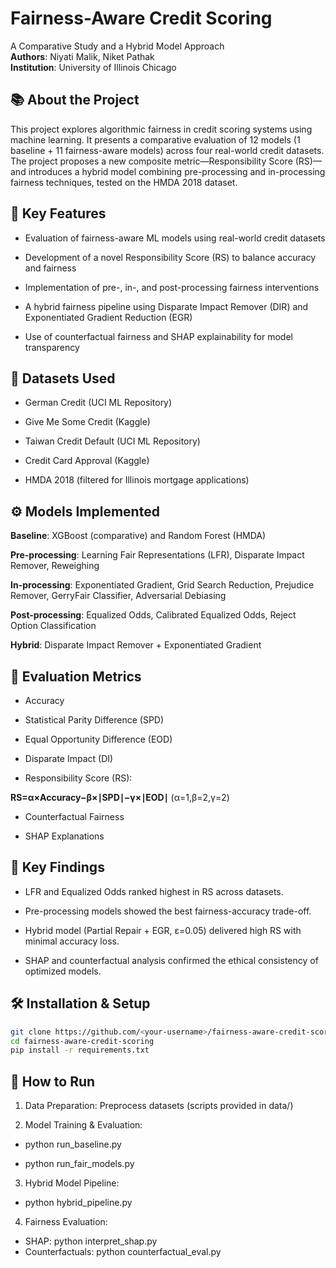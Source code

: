 # Fairness-Aware Credit Scoring
A Comparative Study and a Hybrid Model Approach  
**Authors**: Niyati Malik, Niket Pathak  
**Institution**: University of Illinois Chicago

## 📚 About the Project
This project explores algorithmic fairness in credit scoring systems using machine learning. It presents a comparative evaluation of 12 models (1 baseline + 11 fairness-aware models) across four real-world credit datasets. The project proposes a new composite metric—Responsibility Score (RS)—and introduces a hybrid model combining pre-processing and in-processing fairness techniques, tested on the HMDA 2018 dataset.

## 🧠 Key Features
- Evaluation of fairness-aware ML models using real-world credit datasets

- Development of a novel Responsibility Score (RS) to balance accuracy and fairness

- Implementation of pre-, in-, and post-processing fairness interventions

- A hybrid fairness pipeline using Disparate Impact Remover (DIR) and Exponentiated Gradient Reduction (EGR)

- Use of counterfactual fairness and SHAP explainability for model transparency

## 📁 Datasets Used
- German Credit (UCI ML Repository)

- Give Me Some Credit (Kaggle)

- Taiwan Credit Default (UCI ML Repository)

- Credit Card Approval (Kaggle)

- HMDA 2018 (filtered for Illinois mortgage applications)

## ⚙️ Models Implemented
**Baseline**: XGBoost (comparative) and Random Forest (HMDA)

**Pre-processing**: Learning Fair Representations (LFR), Disparate Impact Remover, Reweighing

**In-processing**: Exponentiated Gradient, Grid Search Reduction, Prejudice Remover, GerryFair Classifier, Adversarial Debiasing

**Post-processing**: Equalized Odds, Calibrated Equalized Odds, Reject Option Classification

**Hybrid**: Disparate Impact Remover + Exponentiated Gradient

## 📏 Evaluation Metrics
- Accuracy

- Statistical Parity Difference (SPD)

- Equal Opportunity Difference (EOD)

- Disparate Impact (DI)

- Responsibility Score (RS):

**RS=α×Accuracy−β×∣SPD∣−γ×∣EOD∣** (α=1,β=2,γ=2)
- Counterfactual Fairness

- SHAP Explanations

## 📌 Key Findings
- LFR and Equalized Odds ranked highest in RS across datasets.

- Pre-processing models showed the best fairness-accuracy trade-off.

- Hybrid model (Partial Repair + EGR, ε=0.05) delivered high RS with minimal accuracy loss.

- SHAP and counterfactual analysis confirmed the ethical consistency of optimized models.

## 🛠️ Installation & Setup
```bash
git clone https://github.com/<your-username>/fairness-aware-credit-scoring.git
cd fairness-aware-credit-scoring
pip install -r requirements.txt
```

## 🧪 How to Run
1. Data Preparation: Preprocess datasets (scripts provided in data/)

2. Model Training & Evaluation:

- python run_baseline.py

- python run_fair_models.py


3. Hybrid Model Pipeline:

- python hybrid_pipeline.py

4. Fairness Evaluation:

- SHAP: python interpret_shap.py
- Counterfactuals: python counterfactual_eval.py

